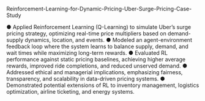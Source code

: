 Reinforcement-Learning-for-Dynamic-Pricing-Uber-Surge-Pricing-Case-Study


● Applied Reinforcement Learning (Q-Learning) to simulate Uber’s surge pricing strategy, optimizing real-time price multipliers based on demand-supply dynamics, location, and events.
● Modeled an agent-environment feedback loop where the system learns to balance supply, demand, and wait times while maximizing long-term rewards.
● Evaluated RL performance against static pricing baselines, achieving higher average rewards, improved ride completions, and reduced unserved demand.
● Addressed ethical and managerial implications, emphasizing fairness, transparency, and scalability in data-driven pricing systems.
● Demonstrated potential extensions of RL to inventory management, logistics optimization, airline ticketing, and energy systems.
